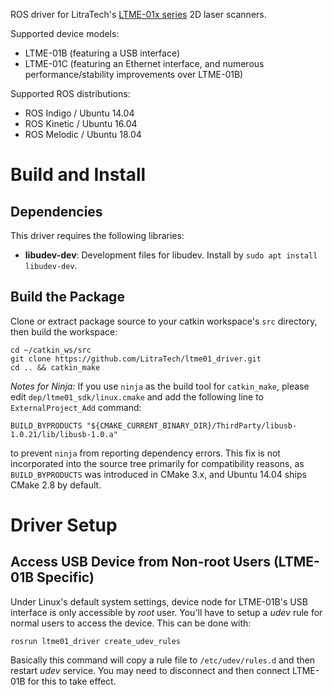 ROS driver for LitraTech's [LTME-01x series](http://www.litratech.com/products.aspx?leftid=121) 2D laser scanners.

Supported device models:
* LTME-01B (featuring a USB interface)
* LTME-01C (featuring an Ethernet interface, and numerous performance/stability improvements over LTME-01B)

Supported ROS distributions:
* ROS Indigo / Ubuntu 14.04
* ROS Kinetic / Ubuntu 16.04
* ROS Melodic / Ubuntu 18.04

# Build and Install

## Dependencies

This driver requires the following libraries:

* **libudev-dev**: Development files for libudev. Install by `sudo apt install libudev-dev`.

## Build the Package ##

Clone or extract package source to your catkin workspace's `src` directory, then build the workspace:

```
cd ~/catkin_ws/src
git clone https://github.com/LitraTech/ltme01_driver.git
cd .. && catkin_make
```

*Notes for Ninja:*
If you use `ninja` as the build tool for `catkin_make`, please edit `dep/ltme01_sdk/linux.cmake` and add the following line to `ExternalProject_Add` command:
```
BUILD_BYPRODUCTS "${CMAKE_CURRENT_BINARY_DIR}/ThirdParty/libusb-1.0.21/lib/libusb-1.0.a"
```
to prevent `ninja` from reporting dependency errors. This fix is not incorporated into the source tree primarily for compatibility reasons, as `BUILD_BYPRODUCTS` was introduced in CMake 3.x, and Ubuntu 14.04 ships CMake 2.8 by default.

# Driver Setup

## Access USB Device from Non-root Users (LTME-01B Specific)


Under Linux's default system settings, device node for LTME-01B's USB interface is only accessible by *root* user. You'll have to setup a *udev* rule for normal users to access the device. This can be done with:
```
rosrun ltme01_driver create_udev_rules
```
Basically this command will copy a rule file to `/etc/udev/rules.d` and then restart *udev* service. You may need to disconnect and then connect LTME-01B for this to take effect.

